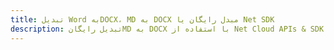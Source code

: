 ---title: تبدیل Word بهDOCX، MD به DOCX مبدل رایگان یا Net SDKdescription: تبدیل رایگانMD به DOCX با استفاده از Net Cloud APIs & SDK. همچنین اسناد Microsoft Word و OpenOffice را در Cloud ایجاد، ویرایش و رندر کنید.---